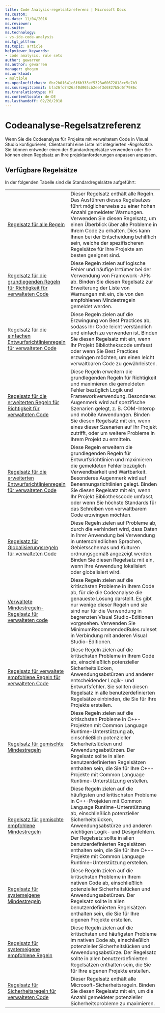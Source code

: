 ```yaml
---
title: Code Analysis-regelsatzreferenz | Microsoft Docs
ms.custom: 
ms.date: 11/04/2016
ms.reviewer: 
ms.suite: 
ms.technology:
- vs-ide-code-analysis
ms.tgt_pltfrm: 
ms.topic: article
helpviewer_keywords:
- code analysis, rule sets
author: gewarren
ms.author: gewarren
manager: ghogen
ms.workload:
- multiple
ms.openlocfilehash: 0bc2b01641c6f6b333ef5323a60672818cc5e7b3
ms.sourcegitcommit: bfa26fd7426af0d065cb2eef3d6827b5d6f7986c
ms.translationtype: MT
ms.contentlocale: de-DE
ms.lasthandoff: 02/20/2018
---
```

# <a name="code-analysis-rule-set-reference"></a>Codeanalyse-Regelsatzreferenz

Wenn Sie die Codeanalyse für Projekte mit verwaltetem Code in Visual Studio konfigurieren, Clientanzahl eine Liste mit integrierten *-Regelsätze*. Sie können entweder einen der Standardregelsätze verwenden oder Sie können einen Regelsatz an Ihre projektanforderungen anpassen anpassen.

## <a name="available-rule-sets"></a>Verfügbare Regelsätze

In der folgenden Tabelle sind die Standardregelsätze aufgeführt:

|||
|-|-|
|[Regelsatz für alle Regeln](../code-quality/all-rules-rule-set.md)|Dieser Regelsatz enthält alle Regeln. Das Ausführen dieses Regelsatzes führt möglicherweise zu einer hohen Anzahl gemeldeter Warnungen. Verwenden Sie diesen Regelsatz, um einen Überblick über alle Probleme in Ihrem Code zu erhalten. Dies kann Ihnen bei der Entscheidung behilflich sein, welche der spezifischeren Regelsätze für Ihre Projekte am besten geeignet sind.|
|[Regelsatz für die grundlegenden Regeln für Richtigkeit für verwalteten Code](../code-quality/basic-correctness-rules-rule-set-for-managed-code.md)|Diese Regeln zielen auf logische Fehler und häufige Irrtümer bei der Verwendung von Framework-APIs ab. Binden Sie diesen Regelsatz zur Erweiterung der Liste von Warnungen mit ein, die von den empfohlenen Mindestregeln gemeldet werden.|
|[Regelsatz für die einfachen Entwurfsrichtlinienregeln für verwalteten Code](../code-quality/basic-design-guideline-rules-rule-set-for-managed-code.md)|Diese Regeln zielen auf die Erzwingung von Best Practices ab, sodass Ihr Code leicht verständlich und einfach zu verwenden ist. Binden Sie diesen Regelsatz mit ein, wenn Ihr Projekt Bibliothekscode umfasst oder wenn Sie Best Practices erzwingen möchten, um einen leicht verwaltbaren Code zu gewährleisten.|
|[Regelsatz für die erweiterten Regeln für Richtigkeit für verwalteten Code](../code-quality/extended-correctness-rules-rule-set-for-managed-code.md)|Diese Regeln erweitern die grundlegenden Regeln für Richtigkeit und maximieren die gemeldeten Fehler bezüglich Logik und Frameworkverwendung. Besonderes Augenmerk wird auf spezifische Szenarien gelegt, z. B. COM-Interop und mobile Anwendungen. Binden Sie diesen Regelsatz mit ein, wenn eines dieser Szenarien auf Ihr Projekt zutrifft, oder um weitere Probleme in Ihrem Projekt zu ermitteln.|
|[Regelsatz für die erweiterten Entwurfsrichtlinienregeln für verwalteten Code](../code-quality/extended-design-guidelines-rules-rule-set-for-managed-code.md)|Diese Regeln erweitern die grundlegenden Regeln für Entwurfsrichtlinien und maximieren die gemeldeten Fehler bezüglich Verwendbarkeit und Wartbarkeit. Besonderes Augenmerk wird auf Benennungsrichtlinien gelegt. Binden Sie diesen Regelsatz mit ein, wenn Ihr Projekt Bibliothekscode umfasst, oder wenn Sie höchste Standards für das Schreiben von verwaltbarem Code erzwingen möchten.|
|[Regelsatz für Globalisierungsregeln für verwalteten Code](../code-quality/globalization-rules-rule-set-for-managed-code.md)|Diese Regeln zielen auf Probleme ab, durch die verhindert wird, dass Daten in Ihrer Anwendung bei Verwendung in unterschiedlichen Sprachen, Gebietsschemas und Kulturen ordnungsgemäß angezeigt werden. Binden Sie diesen Regelsatz mit ein, wenn Ihre Anwendung lokalisiert oder globalisiert wird.|
|[Verwaltete Mindestregeln-Regelsatz für verwalteten code](../code-quality/managed-minimun-rules-rule-set-for-managed-code.md)|Diese Regeln zielen auf die kritischsten Probleme in Ihrem Code ab, für die die Codeanalyse die genaueste Lösung darstellt. Es gibt nur wenige dieser Regeln und sie sind nur für die Verwendung in begrenzten Visual Studio-Editionen vorgesehen. Verwenden Sie MinimumRecommendedRules.ruleset in Verbindung mit anderen Visual Studio-Editionen.|
|[Regelsatz für verwaltete empfohlene Regeln für verwalteten Code](../code-quality/managed-recommended-rules-rule-set-for-managed-code.md)|Diese Regeln zielen auf die kritischsten Probleme in Ihrem Code ab, einschließlich potenzieller Sicherheitslücken, Anwendungsabstürzen und anderer entscheidender Logik- und Entwurfsfehler. Sie sollten diesen Regelsatz in alle benutzerdefinierten Regelsätze einbinden, die Sie für Ihre Projekte erstellen.|
|[Regelsatz für gemischte Mindestregeln](../code-quality/mixed-minimum-rules-rule-set.md)|Diese Regeln zielen auf die kritischsten Probleme in C++-Projekten mit Common Language Runtime-Unterstützung ab, einschließlich potenzieller Sicherheitslücken und Anwendungsabstürzen. Der Regelsatz sollte in allen benutzerdefinierten Regelsätzen enthalten sein, die Sie für Ihre C++-Projekte mit Common Language Runtime-Unterstützung erstellen.|
|[Regelsatz für gemischte empfohlene Mindestregeln](../code-quality/mixed-recommended-rules-rule-set.md)|Diese Regeln zielen auf die häufigsten und kritischsten Probleme in C++-Projekten mit Common Language Runtime-Unterstützung ab, einschließlich potenzieller Sicherheitslücken, Anwendungsabstürze und anderen wichtigen Logik- und Designfehlern. Der Regelsatz sollte in allen benutzerdefinierten Regelsätzen enthalten sein, die Sie für Ihre C++-Projekte mit Common Language Runtime-Unterstützung erstellen. |
|[Regelsatz für systemeigene Mindestregeln](../code-quality/native-minimum-rules-rule-set.md)|Diese Regeln zielen auf die kritischsten Probleme in Ihrem nativen Code ab, einschließlich potenzieller Sicherheitslücken und Anwendungsabstürzen. Der Regelsatz sollte in allen benutzerdefinierten Regelsätzen enthalten sein, die Sie für Ihre eigenen Projekte erstellen.|
|[Regelsatz für systemeigene empfohlene Regeln](../code-quality/native-recommended-rules-rule-set.md)|Diese Regeln zielen auf die kritischsten und häufigsten Probleme im nativen Code ab, einschließlich potenzieller Sicherheitslücken und Anwendungsabstürze. Der Regelsatz sollte in allen benutzerdefinierten Regelsätzen enthalten sein, die Sie für Ihre eigenen Projekte erstellen. |
|[Regelsatz für Sicherheitsregeln für verwalteten Code](../code-quality/security-rules-rule-set-for-managed-code.md)|Dieser Regelsatz enthält alle Microsoft-Sicherheitsregeln. Binden Sie diesen Regelsatz mit ein, um die Anzahl gemeldeter potenzieller Sicherheitsprobleme zu maximieren.|
